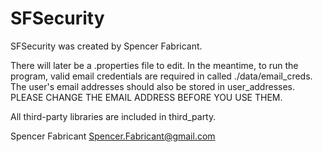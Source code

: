 SFSecurity
==========
SFSecurity was created by Spencer Fabricant.

There will later be a .properties file to edit.  In the meantime, to run the program, valid email credentials are required in called ./data/email_creds.  The user's email addresses should also be stored in user_addresses.  PLEASE CHANGE THE EMAIL ADDRESS BEFORE YOU USE THEM.


All third-party libraries are included in third_party.

Spencer Fabricant
Spencer.Fabricant@gmail.com